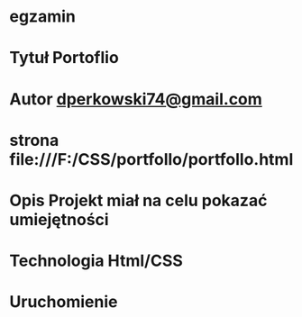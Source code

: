 # egzamin
# Tytuł Portoflio
# Autor dperkowski74@gmail.com
# strona file:///F:/CSS/portfollo/portfollo.html
# Opis Projekt miał na celu pokazać umiejętności
# Technologia Html/CSS
# Uruchomienie

